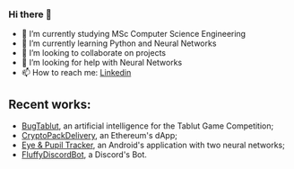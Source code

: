 ### Hi there 👋



- 🔭 I’m currently studying MSc Computer Science Engineering
- 🌱 I’m currently learning Python and Neural Networks
- 👯 I’m looking to collaborate on projects
- 🤔 I’m looking for help with Neural Networks
- 📫 How to reach me: [Linkedin](https://www.linkedin.com/in/filippoveronesi)

## Recent works: 
- [BugTablut](https://github.com/DaniDF/BugTablutChallenge), an artificial intelligence for the Tablut Game Competition;
- [CryptoPackDelivery](https://github.com/luigidinuzzo/CryptoPackDelivery), an Ethereum's dApp;
- [Eye & Pupil Tracker](https://github.com/DaniDF/eye_pupil_tracker), an Android's application with two neural networks;
- [FluffyDiscordBot](https://github.com/filippoveronesi/FluffyDiscordBot), a Discord's Bot.

